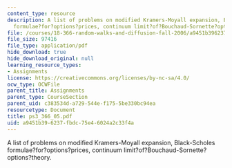 ```yaml
---
content_type: resource
description: A list of problems on modified Kramers-Moyall expansion, Black-Scholes
  formulae?for?options?prices, continuum limit?of?Bouchaud-Sornette?options?theory.
file: /courses/18-366-random-walks-and-diffusion-fall-2006/a9451b396237fbdc75e46024a2c33f4a_ps3_366_05.pdf
file_size: 97416
file_type: application/pdf
hide_download: true
hide_download_original: null
learning_resource_types:
- Assignments
license: https://creativecommons.org/licenses/by-nc-sa/4.0/
ocw_type: OCWFile
parent_title: Assignments
parent_type: CourseSection
parent_uid: c383534d-a729-544e-f175-5be330bc94ea
resourcetype: Document
title: ps3_366_05.pdf
uid: a9451b39-6237-fbdc-75e4-6024a2c33f4a
---
```

A list of problems on modified Kramers-Moyall expansion, Black-Scholes formulae?for?options?prices, continuum limit?of?Bouchaud-Sornette?options?theory.